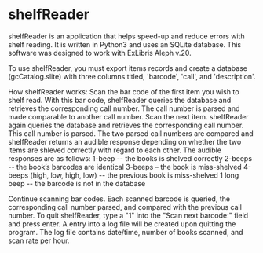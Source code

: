 shelfReader
===========

shelfReader is an application that helps speed-up and reduce errors with shelf reading.  It is written in Python3 and uses an SQLite database.  This software was designed to work with ExLibris Aleph v.20.

To use shelfReader, you must export items records and create a database (gcCatalog.slite) with three columns titled, 'barcode', 'call', and 'description'.

How shelfReader works:
  Scan the bar code of the first item you wish to shelf read.
  With this bar code, shelfReader queries the database and retrieves the corresponding call number.
  The call number is parsed and made comparable to another call number.
  Scan the next item.
  shelfReader again queries the database and retrieves the corresponding call number.
  This call number is parsed.
  The two parsed call numbers are compared and shelfReader returns an audible response depending on whether the two items    are shleved correctly with regard to each other.  The audible responses are as follows:
      1-beep   -- the books is shelved correctly
      2-beeps -- the book’s barcodes are identical
      3-beeps – the book is miss-shelved
      4-beeps (high, low, high, low)  -- the previous book is miss-shelved
      1 long beep  -- the barcode is not in the database

  Continue scanning bar codes.
  Each scanned barcode is queried, the corresponding call number parsed, and compared with the previous call number.
  To quit shelfReader, type a "1" into the "Scan next barcode:" field and press enter.
  A entry into a log file will be created upon quitting the program.  The log file contains date/time, number of books     scanned, and scan rate per hour.
